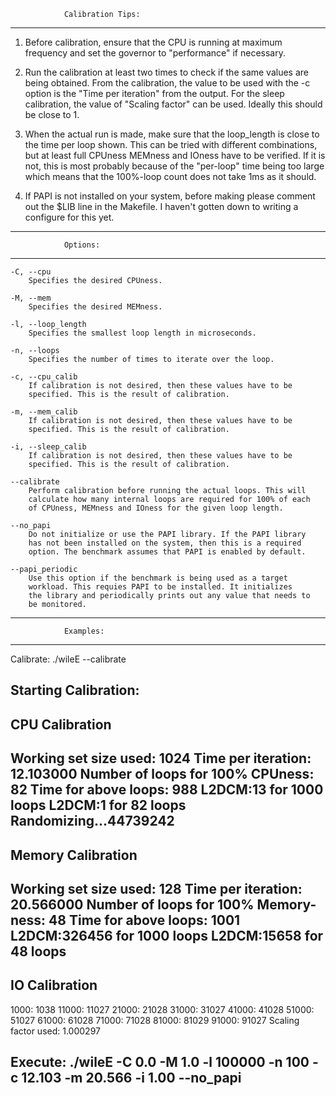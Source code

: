 				Calibration Tips:
-------------------------------------------------------------------------------
1. Before calibration, ensure that the CPU is running at maximum frequency and
   set the governor to "performance" if necessary.

2. Run the calibration at least two times to check if the same values are being
   obtained.
	From the calibration, the value to be used with the -c option is the
	"Time per iteration" from the output. For the sleep calibration, the 
	value of "Scaling factor" can be used. Ideally this should be close to
	1.

3. When the actual run is made, make sure that the loop_length is close to the
   time per loop shown. This can be tried with different combinations, but at 
   least full CPUness MEMness and IOness have to be verified. If it is not, 
   this is most probably because of the "per-loop" time being too large which
   means that the 100%-loop count does not take 1ms as it should.

4. If PAPI is not installed on your system, before making please comment out
   the $LIB line in the Makefile. I haven't gotten down to writing a configure
   for this yet.
-------------------------------------------------------------------------------

				Options:
-------------------------------------------------------------------------------

	-C, --cpu
		Specifies the desired CPUness.

	-M, --mem
		Specifies the desired MEMness.

	-l, --loop_length
		Specifies the smallest loop length in microseconds.

	-n, --loops
		Specifies the number of times to iterate over the loop.

	-c, --cpu_calib
		If calibration is not desired, then these values have to be
		specified. This is the result of calibration.

	-m, --mem_calib
		If calibration is not desired, then these values have to be
		specified. This is the result of calibration.

	-i, --sleep_calib
		If calibration is not desired, then these values have to be
		specified. This is the result of calibration.

	--calibrate
		Perform calibration before running the actual loops. This will
		calculate how many internal loops are required for 100% of each
		of CPUness, MEMness and IOness for the given loop length.
	
	--no_papi
		Do not initialize or use the PAPI library. If the PAPI library
		has not been installed on the system, then this is a required
		option. The benchmark assumes that PAPI is enabled by default.

	--papi_periodic
		Use this option if the benchmark is being used as a target 
		workload. This requies PAPI to be installed. It initializes
		the library and periodically prints out any value that needs to
		be monitored.
-------------------------------------------------------------------------------

				Examples:
-------------------------------------------------------------------------------

Calibrate:
./wileE --calibrate

Starting Calibration:
---------------------
CPU Calibration
---------------
Working set size used: 1024
Time per iteration: 12.103000
Number of loops for 100% CPUness: 82
Time for above loops: 988
L2DCM:13 for 1000 loops
L2DCM:1 for 82 loops
Randomizing...44739242
------------------
Memory Calibration
------------------
Working set size used: 128
Time per iteration: 20.566000
Number of loops for 100% Memory-ness: 48
Time for above loops: 1001
L2DCM:326456 for 1000 loops
L2DCM:15658 for 48 loops
------------------
IO Calibration
------------------
1000: 1038
11000: 11027
21000: 21028
31000: 31027
41000: 41028
51000: 51027
61000: 61028
71000: 71028
81000: 81029
91000: 91027
Scaling factor used: 1.000297

Execute:
./wileE -C 0.0 -M 1.0 -l 100000 -n 100 -c 12.103 -m 20.566 -i 1.00 --no_papi
-------------------------------------------------------------------------------







	






		

